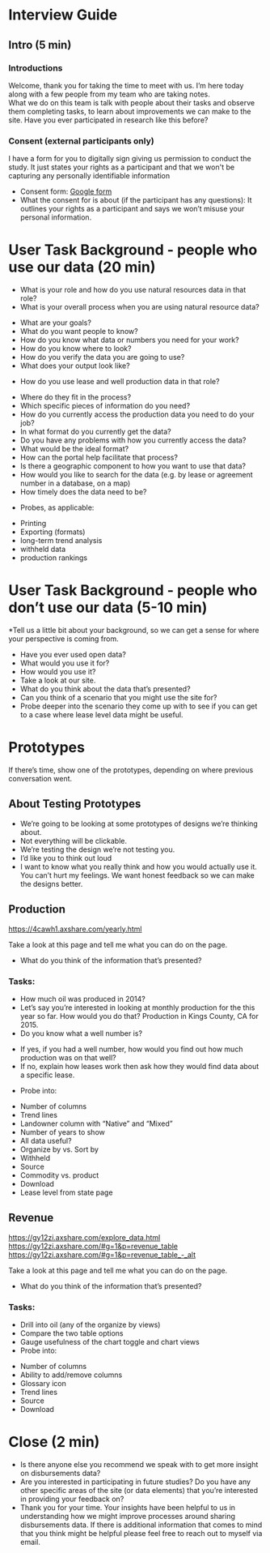# Interview Guide

## Intro (5 min)
### Introductions
Welcome, thank you for taking the time to meet with us.  I’m here today along with a few people from my team who are taking notes.  
What we do on this team is talk with people about their tasks and observe them completing tasks, to learn about improvements we can make to the site.  Have you ever participated in research like this before?
### Consent (external participants only)
I have a form for you to digitally sign giving us permission to conduct the study. It just states your rights as a participant and that we won't be capturing any personally identifiable information
* Consent form: [Google form](https://docs.google.com/forms/d/e/1FAIpQLSenUo9tqJx7vCoM0egah927IkJO5WEQIEBckXgrOaGOxUjLqg/viewform)
* What the consent for is about (if the participant has any questions): It outlines your rights as a participant and says we won’t misuse your personal information.

# User Task Background - people who use our data (20 min)
* What is your role and how do you use natural resources data in that role?
* What is your overall process when you are using natural resource data?
 - What are your goals?
 - What do you want people to know?
 - How do you know what data or numbers you need for your work?
 - How do you know where to look?
 - How do you verify the data you are going to use?
 - What does your output look like?
* How do you use lease and well production data in that role?
 - Where do they fit in the process?
 - Which specific pieces of information do you need?
 - How do you currently access the production data you need to do your job?
 - In what format do you currently get the data?
 - Do you have any problems with how you currently access the data?
 - What would be the ideal format?
 - How can the portal help facilitate that process?
 - Is there a geographic component to how you want to use that data?
 - How would you like to search for the data (e.g. by lease or agreement number in a database, on a map)
 - How timely does the data need to be?
* Probes, as applicable:
 - Printing
 - Exporting (formats)
 - long-term trend analysis
 - withheld data
 - production rankings

# User Task Background - people who don’t use our data (5-10 min)
*Tell us a little bit about your background, so we can get a sense for where your perspective is coming from.
 - Have you ever used open data?
 - What would you use it for?
 - How would you use it?
 - Take a look at our site.  
 - What do you think about the data that’s presented?  
 - Can you think of a scenario that you might use the site for?
 - Probe deeper into the scenario they come up with to see if you can get to a case where lease level data might be useful.

# Prototypes
If there’s time, show one of the prototypes, depending on where previous conversation went.
## About Testing Prototypes
* We’re going to be looking at some prototypes of designs we’re thinking about.
* Not everything will be clickable.  
* We’re testing the design we’re not testing you.
* I’d like you to think out loud
* I want to know what you really think and how you would actually use it.  You can’t hurt my feelings. We want honest feedback so we can make the designs better.

## Production
https://4cawh1.axshare.com/yearly.html

Take a look at this page and tell me what you can do on the page.
* What do you think of the information that’s presented?

### Tasks:
* How much oil was produced in 2014?
* Let’s say you’re interested in looking at monthly production for the this year so far. How would you do that?
Production in Kings County, CA for 2015.  
* Do you know what a well number is?
 - If yes,  if you had a well number, how would you find out how much production was on that well?
 - If no, explain how leases work then ask how they would find data about a specific lease.
* Probe into:
 - Number of columns
 - Trend lines
 - Landowner column with “Native” and “Mixed”
 - Number of years to show
 - All data useful?
 - Organize by vs. Sort by
 - Withheld
 - Source
 - Commodity vs. product
 - Download
 - Lease level from state page

## Revenue
https://gy12zi.axshare.com/explore_data.html
https://gy12zi.axshare.com/#g=1&p=revenue_table
https://gy12zi.axshare.com/#g=1&p=revenue_table_-_alt

Take a look at this page and tell me what you can do on the page.
* What do you think of the information that’s presented?

### Tasks:
* Drill into oil (any of the organize by views)
* Compare the two table options
* Gauge usefulness of the chart toggle and chart views
* Probe into:
 - Number of columns
 - Ability to add/remove columns
 - Glossary icon
 - Trend lines
 - Source
 - Download


# Close (2 min)
* Is there anyone else you recommend we speak with to get more insight on disbursements data?
* Are you interested in participating in future studies? Do you have any other specific areas of the site (or data elements) that you’re interested in providing your feedback on?
* Thank you for your time. Your insights have been helpful to us in understanding how we might improve processes around sharing disbursements data. If there is additional information that comes to mind that you think might be helpful please feel free to reach out to myself via email.
